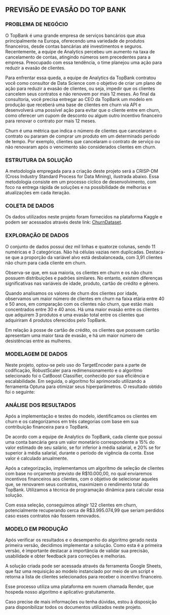 <h2>PREVIS&Atilde;O DE EVAS&Atilde;O DO TOP BANK</h2>
<h3>PROBLEMA DE NEG&Oacute;CIO</h3>
<p>O TopBank &eacute; uma grande empresa de servi&ccedil;os banc&aacute;rios que atua principalmente na Europa, oferecendo uma variedade de produtos financeiros, desde contas banc&aacute;rias at&eacute; investimentos e seguros. Recentemente, a equipe de Analytics percebeu um aumento na taxa de cancelamento de contas, atingindo n&uacute;meros sem precedentes para a empresa. Preocupado com essa tend&ecirc;ncia, o time planejou uma a&ccedil;&atilde;o para reduzir a evas&atilde;o de clientes.</p>
<p>Para enfrentar essa queda, a equipe de Analytics da TopBank contratou voc&ecirc; como consultor de Data Science com o objetivo de criar um plano de a&ccedil;&atilde;o para reduzir a evas&atilde;o de clientes, ou seja, impedir que os clientes cancelem seus contratos e n&atilde;o renovem por mais 12 meses. Ao final da consultoria, voc&ecirc; precisa entregar ao CEO da TopBank um modelo em produ&ccedil;&atilde;o que receber&aacute; uma base de clientes em churn via API e desenvolver&aacute; uma poss&iacute;vel a&ccedil;&atilde;o para evitar que o cliente entre em churn, como oferecer um cupom de desconto ou algum outro incentivo financeiro para renovar o contrato por mais 12 meses.</p>
<p>Churn &eacute; uma m&eacute;trica que indica o n&uacute;mero de clientes que cancelaram o contrato ou pararam de comprar um produto em um determinado per&iacute;odo de tempo. Por exemplo, clientes que cancelaram o contrato de servi&ccedil;o ou n&atilde;o renovaram ap&oacute;s o vencimento s&atilde;o considerados clientes em churn.</p>
<h3>ESTRUTURA DA SOLU&Ccedil;&Atilde;O</h3>
<p>A metodologia empregada para a cria&ccedil;&atilde;o deste projeto ser&aacute; a CRISP-DM (Cross Industry Standard Process for Data Mining), ilustrada abaixo. Essa metodologia consiste em um processo c&iacute;clico de desenvolvimento, com foco na entrega r&aacute;pida de solu&ccedil;&otilde;es e na possibilidade de melhorias e atualiza&ccedil;&otilde;es em cada itera&ccedil;&atilde;o.</p>
<h3>COLETA DE DADOS</h3>
<p>Os dados utilizados neste projeto foram fornecidos na plataforma Kaggle e podem ser acessados atrav&eacute;s deste link: <a href="https://www.kaggle.com/datasets/mervetorkan/churndataset">ChurnDataset</a>.</p>
<h3>EXPLORA&Ccedil;&Atilde;O DE DADOS</h3>
<p>O conjunto de dados possui dez mil linhas e quatorze colunas, sendo 11 num&eacute;ricas e 3 categ&oacute;ricas. N&atilde;o h&aacute; c&eacute;lulas vazias nem duplicadas. Destaca-se que a propor&ccedil;&atilde;o da vari&aacute;vel alvo est&aacute; desbalanceada, com 3,91 clientes n&atilde;o churn para cada cliente em churn.</p>
<p>Observa-se que, em sua maioria, os clientes em churn e os n&atilde;o churn possuem distribui&ccedil;&otilde;es e padr&otilde;es similares. No entanto, existem diferen&ccedil;as significativas nas vari&aacute;veis de idade, produto, cart&atilde;o de cr&eacute;dito e g&ecirc;nero.</p>
<p>Quando analisamos os valores de churn dos clientes por idade, observamos um maior n&uacute;mero de clientes em churn na faixa et&aacute;ria entre 40 e 50 anos, em compara&ccedil;&atilde;o com os clientes n&atilde;o churn, que est&atilde;o mais concentrados entre 30 e 40 anos. H&aacute; uma maior evas&atilde;o entre os clientes que adquirem 3 produtos e uma evas&atilde;o total entre os clientes que adquiriram 4 produtos oferecidos pelo TopBank.</p>
<p>Em rela&ccedil;&atilde;o &agrave; posse de cart&atilde;o de cr&eacute;dito, os clientes que possuem cart&atilde;o apresentam uma maior taxa de evas&atilde;o, e h&aacute; um maior n&uacute;mero de desist&ecirc;ncias entre as mulheres.</p>
<h3>MODELAGEM DE DADOS</h3>
<p>Neste projeto, optou-se pelo uso do TargetEncoder para a parte de codifica&ccedil;&atilde;o, RobustScaler para redimensionamento e o algoritmo selecionado foi o CatBoost Classifier,&nbsp;conhecido por sua efici&ecirc;ncia e escalabilidade. Em seguida, o algoritmo foi aprimorado utilizando a ferramenta Optuna para otimizar seus hiperpar&acirc;metros. O resultado obtido foi o seguinte:</p>
<h3>AN&Aacute;LISE DOS RESULTADOS</h3>
<p>Ap&oacute;s a implementa&ccedil;&atilde;o e testes do modelo, identificamos os clientes em churn e os categorizamos em tr&ecirc;s categorias com base em sua contribui&ccedil;&atilde;o financeira para o TopBank.</p>
<p>De acordo com a equipe de Analytics do TopBank, cada cliente que possui uma conta banc&aacute;ria gera um valor monet&aacute;rio correspondente a 15% do valor estimado de seu sal&aacute;rio, se for inferior &agrave; m&eacute;dia salarial, e 20% se for superior &agrave; m&eacute;dia salarial, durante o per&iacute;odo de vig&ecirc;ncia da conta. Esse valor &eacute; calculado anualmente.</p>
<p>Ap&oacute;s a categoriza&ccedil;&atilde;o, implementamos um algoritmo de sele&ccedil;&atilde;o de clientes com base no or&ccedil;amento previsto de R$10.000,00, no qual enviaremos incentivos financeiros aos clientes, com o objetivo de selecionar aqueles que, se renovarem seus contratos, maximizem o rendimento total do TopBank. Utilizamos a t&eacute;cnica de programa&ccedil;&atilde;o din&acirc;mica para calcular essa solu&ccedil;&atilde;o.</p>
<p>Com essa sele&ccedil;&atilde;o, conseguimos atingir 122 clientes em churn, potencialmente recuperando cerca de R$3.995.074,99 que seriam perdidos caso esses contratos n&atilde;o fossem renovados.</p>
<h3>MODELO EM PRODU&Ccedil;&Atilde;O</h3>
<p>Ap&oacute;s verificar os resultados e o desempenho do algoritmo gerado nesta primeira vers&atilde;o, decidimos implementar a solu&ccedil;&atilde;o. Como esta &eacute; a primeira vers&atilde;o, &eacute; importante destacar a import&acirc;ncia de validar sua precis&atilde;o, usabilidade e obter feedback para corre&ccedil;&otilde;es e melhorias.</p>
<p>A solu&ccedil;&atilde;o criada pode ser acessada atrav&eacute;s da ferramenta Google Sheets, que faz uma requisi&ccedil;&atilde;o ao modelo instanciado por meio de um script e retorna a lista de clientes selecionados para receber o incentivo financeiro.</p>
<p>Esse processo utiliza uma plataforma em nuvem chamada Render, que hospeda nosso algoritmo e aplicativo gratuitamente.</p>
<p>Caso precise de mais informa&ccedil;&otilde;es ou tenha d&uacute;vidas, estou &agrave; disposi&ccedil;&atilde;o para disponibilizar todos os documentos utilizados neste projeto.</p>
